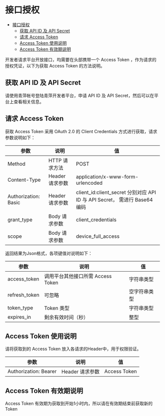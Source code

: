 # 接口授权

- [接口授权](#接口授权)
  - [获取 API ID 及 API Secret](#获取-api-id-及-api-secret)
  - [请求 Access Token](#请求-access-token)
  - [Access Token 使用说明](#access-token-使用说明)
  - [Access Token 有效期说明](#access-token-有效期说明)

开发者请求平台开放接口，均需要在头部携带一个 Access Token ，作为请求的授权凭证，以下为获取 Access Token 的方法说明。

## 获取 API ID 及 API Secret

请使用青萍帐号登陆青萍开发者平台，申请 API ID 及 API Secret，然后可以在平台上查看相关信息。

## 请求 Access Token

获取 Access Token 采用 OAuth 2.0 的 Client Credentials 方式进行获取，请求参数说明如下：

| 参数                 | 说明            | 值                                                                        |
| -------------------- | --------------- | ------------------------------------------------------------------------- |
| Method               | HTTP 请求方法   | POST                                                                      |
| Content-Type         | Header 请求参数 | application/x-www-form-urlencoded                                         |
| Authorization: Basic | Header 请求参数 | client_id:client_secret 分别对应 API ID 与 API Secret， 需进行 Base64编码 |
| grant_type           | Body 请求参数   | client_credentials                                                        |
| scope                | Body 请求参数   | device_full_access                                                        |

返回结果为Json格式，各项键值对说明如下：

| 参数          | 说明                              | 值           |
| ------------- | --------------------------------- | ------------ |
| access_token  | 调用平台其他接口所需 Access Token | 字符串类型   |
| refresh_token | 可忽略                            | 空字符串类型 |
| token_type    | Token 类型                        | 字符串类型   |
| expires_in    | 剩余有效时间（秒）                | 整型         |

## Access Token 使用说明

请将获取到的 Access Token 放入各请求的Header中，用于权限验证。

| 参数                  | 说明            | 值           |
| --------------------- | --------------- | ------------ |
| Authorization: Bearer | Header 请求参数 | Access Token |

## Access Token 有效期说明

 Access Token 有效期为获取到开始1小时内，所以请在有效期结束前获取新的 Token
